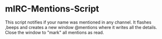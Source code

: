 # mIRC-Mentions-Script
This script notifies if your name was mentioned in any channel.
It flashes ,beeps and creates a new window @mentions where it writes all the details.
Close the window to "mark" all mentions as read.
